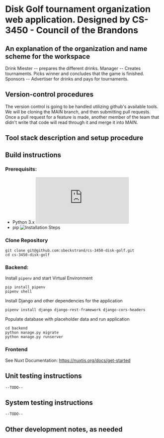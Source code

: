 # Disk Golf tournament organization web application. Designed by CS-3450 - Council of the Brandons

## An explanation of the organization and name scheme for the workspace
Drink Miester -- prepares the different drinks.
Manager -- Creates tournaments. Picks winner and concludes that the game is finished.
Sponsors -- Advertiser for drinks and pays for tournaments.
## Version-control procedures
The version control is going to be handled utilizing github's available tools.  We will be cloning the MAIN branch, and then submitting pull requests.
Once a pull request for a feature is made, another member of the team that didn't write that code will read through it and merge it into MAIN.
## Tool stack description and setup procedure
	
## Build instructions
### Prerequisits:

- Python 3.x ![Installation Steps](https://docs.python.org/3/using/index.html)
- pip ![Installation Steps](https://pip.pypa.io/en/stable/installation/)

### Clone Repository
```
git clone git@github.com:sbeckstrand/cs-3450-disk-golf.git
cd cs-3450-disk-golf
```

### Backend:

Install `pipenv` and start Virtual Environment

```
pip install pipenv
pipenv shell
```

Install Django and other dependencies for the application

```
pipenv install django django-rest-framework django-cors-headers
```

Populate database with placeholder data and run application
```
cd backend
python manage.py migrate
python manage.py runserver
```

### Frontend
See Nuxt Documentation: https://nuxtjs.org/docs/get-started
## Unit testing instructions
	--TODO--
## System testing instructions
	--TODO--
## Other development notes, as needed
	